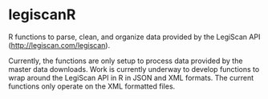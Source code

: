 legiscanR
=========

R functions to parse, clean, and organize data provided by the LegiScan API (http://legiscan.com/legiscan).  

Currently, the functions are only setup to process data provided by the master data downloads.  Work is currently underway to develop functions to wrap around the LegiScan API in R in JSON and XML formats.  The current functions only operate on the XML formatted files.
